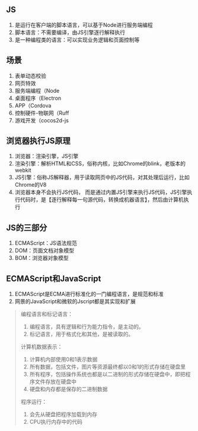 ## JS
1. 是运行在客户端的脚本语言，可以基于Node进行服务端编程
2. 脚本语言：不需要编译，由JS引擎逐行解释执行
3. 是一种编程类的语言：可以实现业务逻辑和页面控制等

## 场景
1. 表单动态校验
2. 网页特效
3. 服务端编程（Node
4. 桌面程序（Electron
5. APP（Cordova
6. 控制硬件-物联网（Ruff
7. 游戏开发（cocos2d-js

## 浏览器执行JS原理
1. 浏览器：渲染引擎，JS引擎
2. 渲染引擎：解析HTML和CSS，俗称内核，比如Chrome的blink，老版本的webkit
3. JS引擎：俗称JS解释器，用于读取网页中的JS代码，对其处理后运行，比如Chrome的V8
4. 浏览器本身不会执行JS代码，
   而是通过内置JS引擎来执行JS代码，JS引擎执行代码时，是【逐行解释每一句源代码，转换成机器语言】，然后由计算机执行

## JS的三部分
1. ECMAScript：JS语法规范
2. DOM：页面文档对象模型
3. BOM：浏览器对象模型

## ECMAScript和JavaScript
1. ECMAScript是ECMA进行标准化的一门编程语言，是规范和标准
2. 网景的JavaScript和微软的Jscript都是其实现和扩展

> 编程语言和标记语言：
>
> 1. 编程语言，具有逻辑和行为能力指令，是主动的。
> 2. 标记语言，用于格式化和其他，是被读取的。
>
>
> 计算机数据表示：
>
> 1. 计算机内部使用0和1表示数据
> 2. 所有数据，包括文件，图片等资源最终都以0和1的形式存储在硬盘里
> 3. 所有程序，包括操作系统也都是以二进制的形式存储在硬盘中，即把程序文件存放在硬盘中
> 4. 硬盘和内存都是保存的二进制数据
>
>
> 程序运行：
>
> 1. 会先从硬盘把程序加载到内存
> 2. CPU执行内存中的代码